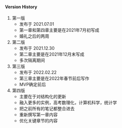 #### Version History

1. 第一版
    - 发布于 2021.07.01 
    - 第一章和第四章主要是在2021年7月初写成
    - 婚礼之后的两周
1. 第二版
    - 发布于 2021.12.30
    - 第二章主要是在2021年12月末写成
    - 多次隔离期间
1. 第三版
    - 发布于 2022.02.22
    - 第三章主要是在2022年春节前后写作
    - MVP确定前后
1. 第四版
    - 主要在于对结构化的更新
    - 融入更多的实例，高考数理化，计算机科学，统计学
    - 把之前所有的笔记都整合进去
    - 重新撰写第一章内容
    - 优化关键章节的内容
